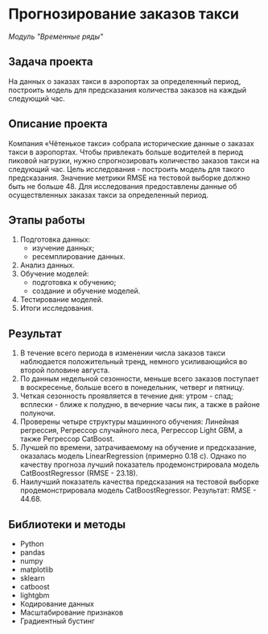 # Прогнозирование заказов такси

_Модуль "Временные ряды"_


## Задача проекта

На данных о заказах такси в аэропортах за определенный период, построить модель для предсказания количества заказов на каждый следующий час.


## Описание проекта

Компания «Чётенькое такси» собрала исторические данные о заказах такси в аэропортах. 
Чтобы привлекать больше водителей в период пиковой нагрузки, нужно спрогнозировать количество заказов такси на следующий час. 
Цель исследования - построить модель для такого предсказания. Значение метрики RMSE на тестовой выборке должно быть не больше 48. 
Для исследования предоставлены данные об осуществленных заказах такси за определенный период.


## Этапы работы

1.  Подготовка данных:
    - изучение данных;
    - ресемплирование данных.
2.  Анализ данных.
3.  Обучение моделей:
    - подготовка к обучению;
    - создание и обучение моделей.
4.  Тестирование моделей.
5.  Итоги исследования.


## Результат

1. В течение всего периода в изменении числа заказов такси наблюдается положительный тренд, немного усиливающийся во второй половине августа. 
2. По данным недельной сезонности, меньше всего заказов поступает в воскресенье, больше всего в понедельник, четверг и пятницу. 
3. Четкая сезонность проявляется в течение дня: утром - спад; всплески - ближе к полудню, в вечерние часы пик, а также в районе полуночи.
4. Проверены четыре структуры машинного обучения: Линейная регрессия, Регрессор случайного леса, Регрессор Light GBM, а также Регрессор CatBoost. 
5. Лучшей по времени, затрачиваемому на обучение и предсказание, оказалась модель LinearRegression (примерно 0.18 с). Однако по качеству прогноза лучший показатель продемонстрировала модель CatBoostRegressor (RMSE - 23.18).
6. Наилучший показатель качества предсказания на тестовой выборке продемонстрировала модель CatBoostRegressor. Результат: RMSE - 44.68.


## Библиотеки и методы

- Python
- pandas
- numpy
- matplotlib
- sklearn
- catboost
- lightgbm
- Кодирование данных
- Масштабирование признаков
- Градиентный бустинг
